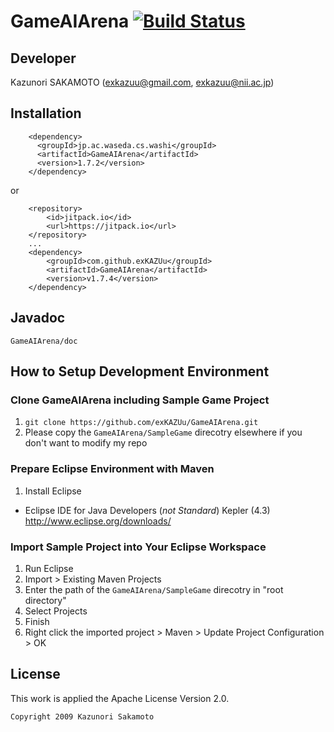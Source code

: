 GameAIArena [![Build Status](https://api.travis-ci.org/exKAZUu/GameAIArena.png?branch=master)](https://travis-ci.org/exKAZUu/GameAIArena)
========================

## Developer

Kazunori SAKAMOTO (exkazuu@gmail.com, exkazuu@nii.ac.jp)

## Installation

```
    <dependency>
      <groupId>jp.ac.waseda.cs.washi</groupId>
      <artifactId>GameAIArena</artifactId>
      <version>1.7.2</version>
    </dependency>
```

or


```
	<repository>
	    <id>jitpack.io</id>
	    <url>https://jitpack.io</url>
	</repository>
	...
	<dependency>
	    <groupId>com.github.exKAZUu</groupId>
	    <artifactId>GameAIArena</artifactId>
	    <version>v1.7.4</version>
	</dependency>
```



## Javadoc

``` GameAIArena/doc ```

## How to Setup Development Environment

### Clone GameAIArena including Sample Game Project

1. ```git clone https://github.com/exKAZUu/GameAIArena.git```
1. Please copy the ```GameAIArena/SampleGame``` direcotry elsewhere if you don't want to modify my repo

### Prepare Eclipse Environment with Maven

1. Install Eclipse
  * Eclipse IDE for Java Developers (*not Standard*) Kepler (4.3)  
http://www.eclipse.org/downloads/

### Import Sample Project into Your Eclipse Workspace

1. Run Eclipse
1. Import > Existing Maven Projects
1. Enter the path of the ```GameAIArena/SampleGame``` direcotry in "root directory"
1. Select Projects
1. Finish
1. Right click the imported project > Maven > Update Project Configuration > OK

## License

This work is applied the Apache License Version 2.0.

```
Copyright 2009 Kazunori Sakamoto
```
